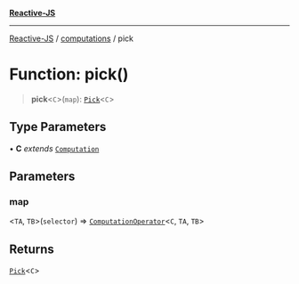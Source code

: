 [**Reactive-JS**](../../README.md)

***

[Reactive-JS](../../README.md) / [computations](../README.md) / pick

# Function: pick()

> **pick**\<`C`\>(`map`): [`Pick`](../interfaces/Pick.md)\<`C`\>

## Type Parameters

• **C** *extends* [`Computation`](../interfaces/Computation.md)

## Parameters

### map

\<`TA`, `TB`\>(`selector`) => [`ComputationOperator`](../type-aliases/ComputationOperator.md)\<`C`, `TA`, `TB`\>

## Returns

[`Pick`](../interfaces/Pick.md)\<`C`\>
